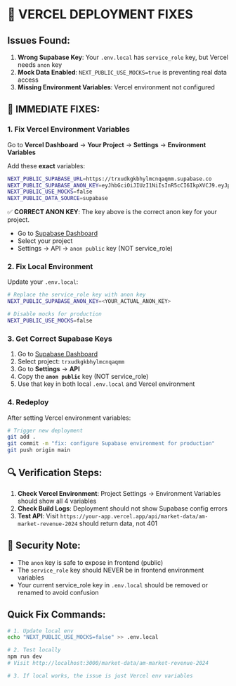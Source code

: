 # 🚨 VERCEL DEPLOYMENT FIXES

## Issues Found:

1. **Wrong Supabase Key**: Your `.env.local` has `service_role` key, but Vercel needs `anon` key
2. **Mock Data Enabled**: `NEXT_PUBLIC_USE_MOCKS=true` is preventing real data access
3. **Missing Environment Variables**: Vercel environment not configured

## 🔧 IMMEDIATE FIXES:

### 1. Fix Vercel Environment Variables

Go to **Vercel Dashboard** → **Your Project** → **Settings** → **Environment Variables**

Add these **exact** variables:

```bash
NEXT_PUBLIC_SUPABASE_URL=https://trxudkgkbhylmcnqaqmm.supabase.co
NEXT_PUBLIC_SUPABASE_ANON_KEY=eyJhbGciOiJIUzI1NiIsInR5cCI6IkpXVCJ9.eyJpc3MiOiJzdXBhYmFzZSIsInJlZiI6InRyeHVka2drYmh5bG1jbnFlhcW1tIiwicm9sZSI6ImFub24iLCJpYXQiOjE3NTAwNjU3MTMsImV4cCI6MjA2NTY0MTcxM30.yHr0p6_O46NVZ6W5Be75JM5Xn4WKu8dBZIm8ocPbq-Q
NEXT_PUBLIC_USE_MOCKS=false
NEXT_PUBLIC_DATA_SOURCE=supabase
```

✅ **CORRECT ANON KEY**: The key above is the correct anon key for your project.
- Go to [Supabase Dashboard](https://app.supabase.com) 
- Select your project
- Settings → API → `anon public` key (NOT service_role)

### 2. Fix Local Environment

Update your `.env.local`:

```bash
# Replace the service_role key with anon key
NEXT_PUBLIC_SUPABASE_ANON_KEY=<YOUR_ACTUAL_ANON_KEY>

# Disable mocks for production
NEXT_PUBLIC_USE_MOCKS=false
```

### 3. Get Correct Supabase Keys

1. Go to [Supabase Dashboard](https://app.supabase.com)
2. Select project: `trxudkgkbhylmcnqaqmm`
3. Go to **Settings** → **API**
4. Copy the **`anon public`** key (NOT service_role)
5. Use that key in both local `.env.local` and Vercel environment

### 4. Redeploy

After setting Vercel environment variables:
```bash
# Trigger new deployment
git add .
git commit -m "fix: configure Supabase environment for production"
git push origin main
```

## 🔍 Verification Steps:

1. **Check Vercel Environment**: Project Settings → Environment Variables should show all 4 variables
2. **Check Build Logs**: Deployment should not show Supabase config errors
3. **Test API**: Visit `https://your-app.vercel.app/api/market-data/am-market-revenue-2024` should return data, not 401

## 🚨 Security Note:

- The `anon` key is safe to expose in frontend (public)
- The `service_role` key should NEVER be in frontend environment variables
- Your current service_role key in `.env.local` should be removed or renamed to avoid confusion

## Quick Fix Commands:

```bash
# 1. Update local env
echo "NEXT_PUBLIC_USE_MOCKS=false" >> .env.local

# 2. Test locally
npm run dev
# Visit http://localhost:3000/market-data/am-market-revenue-2024

# 3. If local works, the issue is just Vercel env variables
```